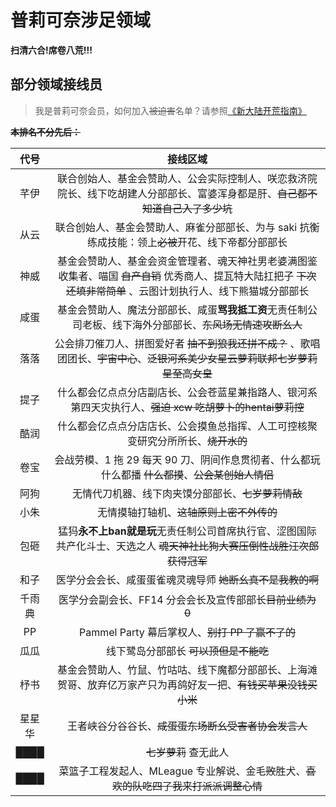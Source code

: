 # 普莉可奈涉足领域
**扫清六合!席卷八荒!!!**

## 部分领域接线员

> 我是普莉可奈会员，如何加入~~被迫害~~名单？请参照[《新大陆开荒指南》](explorer.md)

~~**本排名不分先后：**~~

|代号|接线区域|
|:---:|:---:|
|芊伊|联合创始人、基金会赞助人、公会实际控制人、咲恋救济院院长、线下吃胡建人分部部长、富婆浑身都是肝、~~自己都不知道自己入了多少坑~~|
|从云|联合创始人、基金会赞助人、麻雀分部部长、为与 saki 抗衡练成技能：领上~~必被~~开花、线下帝都分部部长|
|神威|基金会赞助人、基金会资金管理者、魂天神社男老婆满图鉴收集者、喵国 ~~自产自销~~ 优秀商人、提瓦特大陆扛把子 ~~下次还填非常简单~~ 、云图计划执行人、线下熊猫城分部部长|
|咸蛋|基金会赞助人、魔法分部部长、咸蛋**骂我抵工资**无责任制公司老板、线下海外分部部长、~~东风场无情速攻断幺人~~|
|落落|公会排刀催刀人、拼图爱好者 ~~抽不到狼我还拼不成？~~ 、歌唱团团长、~~宇宙中心~~、~~泛银河系美少女星云萝莉联邦七岁萝莉星至高女皇~~|
|提子|什么都会亿点点分店副店长、公会苍蓝星兼指路人、银河系第四天灾执行人、~~强迫 xcw 吃胡萝卜的hentai萝莉控~~|
|酷润|什么都会亿点点分店店长、公会摸鱼总指挥、人工可控核聚变研究分所所长、~~烧开水的~~|
|卷宝|会战劳模、1 拖 29 每天 90 刀、阴间作息贯彻者、什么都玩什么都播 ~~什么都摸~~、~~公会某创始人情侣~~|
|阿狗|无情代刀机器、线下肉夹馍分部部长、~~七岁萝莉情敌~~|
|小朱|无情摸轴打轴机、~~这轴原则上密不外传的~~|
|包砸|猛犸**永不上ban就是玩**无责任制公司首席执行官、涩图国际共产化斗士、天选之人 ~~魂天神社比狗大赛压倒性战胜汪次郎获得冠军~~|
|和子|医学分会会长、咸蛋蛋雀魂灵魂导师 ~~她断幺真不是我教的啊~~|
|千雨典|医学分会副会长、FF14 分会会长及宣传部部长~~目前业绩为 0~~|
|PP|Pammel Party 幕后掌权人、~~别打 PP 了赢不了的~~|
|瓜瓜|线下鹭岛分部部长 ~~可以顶但是不能吃~~|
|杼书|基金会赞助人、竹鼠、竹咕咕、线下魔都分部部长、上海滩贺哥、放弃亿万家产只为再鸽好友一把、~~有钱买苹果没钱买小米~~|
|星星华|王者峡谷分谷谷长、~~咸蛋蛋东场断幺受害者协会发言人~~|
|████|~~七岁萝莉~~ 查无此人|
|████|菜篮子工程发起人、MLeague 专业解说、金毛~~败~~胜犬、~~喜欢的队吃四了我来打派派调整心情~~|
